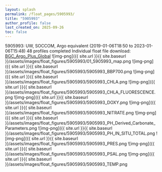 ```yaml
---
layout: splash
permalink: /float_pages/5905993/
title: "5905993"
author_profile: false
last_created_on: 2025-09-26
toc: false
---
```

 
5905993: UW, SOCCOM, Argo equivalent (2019-01-06T18:50 to 2023-01-06T15:48)
48 profiles completed
Individual float file download: [BGC_Argo_Plus_Global](https://ftp.soest.hawaii.edu/bgc_argo_plus/Individual_Floats/outliers_removed/5905993_Sprof_processed.nc)
![img-png]({{ site.url }}{{ site.baseurl }}/assets/images/float_figures/5905993/01_5905993_map.png
![img-png]({{ site.url }}{{ site.baseurl }}/assets/images/float_figures/5905993/5905993_BBP700.png
![img-png]({{ site.url }}{{ site.baseurl }}/assets/images/float_figures/5905993/5905993_CHLA.png
![img-png]({{ site.url }}{{ site.baseurl }}/assets/images/float_figures/5905993/5905993_CHLA_FLUORESCENCE.png
![img-png]({{ site.url }}{{ site.baseurl }}/assets/images/float_figures/5905993/5905993_DOXY.png
![img-png]({{ site.url }}{{ site.baseurl }}/assets/images/float_figures/5905993/5905993_NITRATE.png
![img-png]({{ site.url }}{{ site.baseurl }}/assets/images/float_figures/5905993/5905993_PH_Derived_Carbonate_Parameters.png
![img-png]({{ site.url }}{{ site.baseurl }}/assets/images/float_figures/5905993/5905993_PH_IN_SITU_TOTAL.png
![img-png]({{ site.url }}{{ site.baseurl }}/assets/images/float_figures/5905993/5905993_PRES.png
![img-png]({{ site.url }}{{ site.baseurl }}/assets/images/float_figures/5905993/5905993_PSAL.png
![img-png]({{ site.url }}{{ site.baseurl }}/assets/images/float_figures/5905993/5905993_TEMP.png
